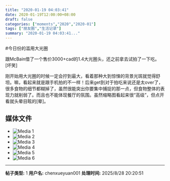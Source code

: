 ```yaml
---
title: "2020-01-19 04:03:41"
date: 2020-01-19T12:00:00+08:00
draft: false
categories: ["moments","2020","2020-01"]
tags: ["朋友圈","生活记录"]
summary: "2020-01-19 04:03:41..."
---
```


#今日份的滥用大光圈

跟McBain借了一个售价3000+cad的1.4大光圈头，还之前拿去试拍了一下吃。[坏笑]

刚开始用大光圈的时候一定会拧到最大，看着那种大到惊悚的背景光斑就觉得舒坦。嘛，看起来就是跟手机拍的不一样！后来get到对于拍吃来说还是太over了，很多食物的细节都糊掉了，虽然很能突出你要集中捕捉的那一点，但食物整体的表现力就削弱了。而且也不能体现餐厅的氛围。虽然缩略图看起来很“高级”，但点开看就头晕目眩的[晕]。

## 媒体文件

- ![Media 1](/Moments/photos/2020-01-19/202001190403410.jpg)
- ![Media 2](/Moments/photos/2020-01-19/202001190403411.jpg)
- ![Media 3](/Moments/photos/2020-01-19/202001190403412.jpg)
- ![Media 4](/Moments/photos/2020-01-19/202001190403413.jpg)
- ![Media 5](/Moments/photos/2020-01-19/202001190403414.jpg)
- ![Media 6](/Moments/photos/2020-01-19/202001190403415.jpg)

---

**帖子类型:** 1
**用户名:** chenxueyuan001
**处理时间:** 2025/8/28 20:20:51